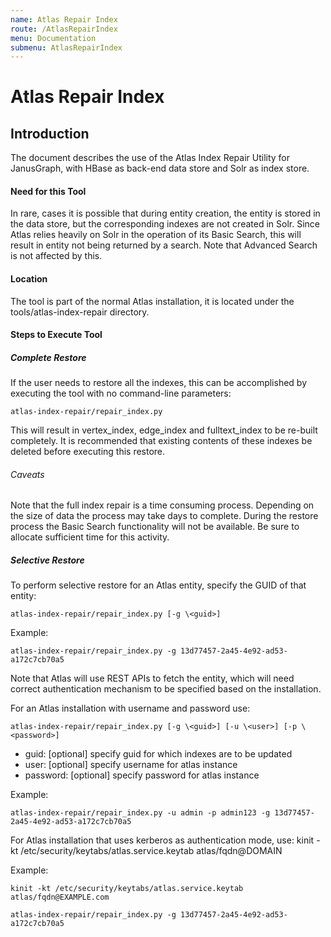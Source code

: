 ```yaml
---
name: Atlas Repair Index
route: /AtlasRepairIndex
menu: Documentation
submenu: AtlasRepairIndex
---
```

  
# Atlas Repair Index

## Introduction

The document describes the use of the Atlas Index Repair Utility for JanusGraph, with HBase as back-end data store and Solr as index store.

#### Need for this Tool
In rare, cases it is possible that during entity creation, the entity is stored in the data store, but the corresponding indexes are not created in Solr. Since Atlas relies heavily on Solr in the operation of its Basic Search, this will result in entity not being returned by a search. Note that Advanced Search is not affected by this.

#### Location
The tool is part of the normal Atlas installation, it is located under the tools/atlas-index-repair directory.

#### Steps to Execute Tool

##### Complete Restore

If the user needs to restore all the indexes, this can be accomplished by executing the tool with no command-line parameters:

```shell
atlas-index-repair/repair_index.py
```

This will result in vertex_index, edge_index and fulltext_index to be re-built completely. It is recommended that existing contents of these indexes be deleted before executing this restore.

###### Caveats
Note that the full index repair is a time consuming process. Depending on the size of data the process may take days to complete. During the restore process the Basic Search functionality will not be available. Be sure to allocate sufficient time for this activity.

##### Selective Restore

To perform selective restore for an Atlas entity, specify the GUID of that entity:

```shell
atlas-index-repair/repair_index.py [-g \<guid>]
```

Example:

```shell
atlas-index-repair/repair_index.py -g 13d77457-2a45-4e92-ad53-a172c7cb70a5
```

Note that Atlas will use REST APIs to fetch the entity, which will need correct authentication mechanism to be specified based on the installation.

For an Atlas installation with username and password use:

```shell
atlas-index-repair/repair_index.py [-g \<guid>] [-u \<user>] [-p \<password>] 
```
* guid: [optional] specify guid for which indexes are to be updated  
* user: [optional] specify username for atlas instance
* password: [optional] specify password for atlas instance

Example: 
```shell
atlas-index-repair/repair_index.py -u admin -p admin123 -g 13d77457-2a45-4e92-ad53-a172c7cb70a5 
```

For Atlas installation that uses kerberos as authentication mode,
use: kinit -kt /etc/security/keytabs/atlas.service.keytab atlas/fqdn@DOMAIN

Example:
```shell
kinit -kt /etc/security/keytabs/atlas.service.keytab atlas/fqdn@EXAMPLE.com

atlas-index-repair/repair_index.py -g 13d77457-2a45-4e92-ad53-a172c7cb70a5
```
